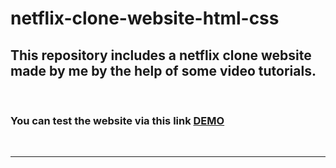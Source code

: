 # netflix-clone-website-html-css

<h2> This repository includes a netflix clone website made by me by the help of some video tutorials. </h2>


<br> 

<h3> You can test the website via this link <a href="https://sinevix.netlify.app/"> <b> DEMO </a> </h3>

<br> <hr> 

